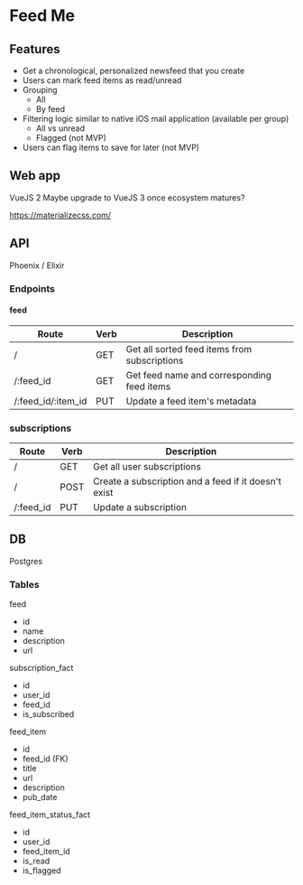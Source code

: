 # Feed Me

## Features

- Get a chronological, personalized newsfeed that you create
- Users can mark feed items as read/unread
- Grouping
  - All
  - By feed
- Filtering logic similar to native iOS mail application (available per group)
  - All vs unread
  - Flagged (not MVP)
- Users can flag items to save for later (not MVP)

## Web app

VueJS 2
Maybe upgrade to VueJS 3 once ecosystem matures?

https://materializecss.com/

## API

Phoenix / Elixir

### Endpoints

#### feed

| Route              | Verb | Description                                  |
| ------------------ | ---- | -------------------------------------------- |
| /                  | GET  | Get all sorted feed items from subscriptions |
| /:feed_id          | GET  | Get feed name and corresponding feed items   |
| /:feed_id/:item_id | PUT  | Update a feed item's metadata                |

### subscriptions

| Route     | Verb | Description                                          |
| --------- | ---- | ---------------------------------------------------- |
| /         | GET  | Get all user subscriptions                           |
| /         | POST | Create a subscription and a feed if it doesn't exist |
| /:feed_id | PUT  | Update a subscription                                |

## DB

Postgres

### Tables

feed

- id
- name
- description
- url

subscription_fact

- id
- user_id
- feed_id
- is_subscribed

feed_item

- id
- feed_id (FK)
- title
- url
- description
- pub_date

feed_item_status_fact

- id
- user_id
- feed_item_id
- is_read
- is_flagged
